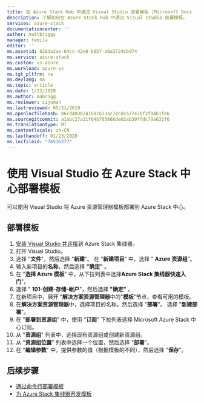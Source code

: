 ```yaml
---
title: 在 Azure Stack Hub 中通过 Visual Studio 部署模板 |Microsoft Docs
description: 了解如何在 Azure Stack Hub 中通过 Visual Studio 部署模板。
services: azure-stack
documentationcenter: ''
author: mattbriggs
manager: femila
editor: ''
ms.assetid: 628da2ae-64cc-42e0-b8b7-a6a3724cb974
ms.service: azure-stack
ms.custom: vs-azure
ms.workload: azure-vs
ms.tgt_pltfrm: na
ms.devlang: na
ms.topic: article
ms.date: 1/22/2020
ms.author: mabrigg
ms.reviewer: sijuman
ms.lastreviewed: 05/21/2019
ms.openlocfilehash: 86cd483b2416dc613ac74cdca77e7bf3f94b1fe6
ms.sourcegitcommit: a1abc27a31f04b703666de02ab39ffdc79a632f6
ms.translationtype: MT
ms.contentlocale: zh-CN
ms.lasthandoff: 01/23/2020
ms.locfileid: "76536277"
---
```

# <a name="deploy-templates-in-azure-stack-hub-using-visual-studio"></a>使用 Visual Studio 在 Azure Stack 中心部署模板

可以使用 Visual Studio 将 Azure 资源管理器模板部署到 Azure Stack 中心。

## <a name="to-deploy-a-template"></a>部署模板

1. [安装 Visual Studio 并连接](azure-stack-install-visual-studio.md)到 Azure Stack 集线器。
2. 打开 Visual Studio。
3. 选择 "**文件**"，然后选择 "**新建**"。 在 "**新建项目**" 中，选择 " **Azure 资源组**"。
4. 输入新项目的**名称**，然后选择 **"确定"** 。
5. 在 "**选择 Azure 模板**" 中，从下拉列表中选择**Azure Stack 集线器快速入门**"。
6. 选择 " **101-创建-存储-帐户**"，然后选择 **"确定"** 。
7. 在新项目中，展开 "**解决方案资源管理器**中的"**模板**"节点，查看可用的模板。
8. 在**解决方案资源管理器**中，选择项目的名称，然后选择 "**部署**"。 选择 "**新建部署**"。
9. 在 "**部署到资源组**" 中，使用 "**订阅**" 下拉列表选择 Microsoft Azure Stack 中心订阅。
10. 从 "**资源组**" 列表中，选择现有资源组或创建新资源组。
11. 从 "**资源组位置**" 列表中选择一个位置，然后选择 "**部署**"。
12. 在 "**编辑参数**" 中，提供参数的值（根据模板的不同），然后选择 "**保存**"。

## <a name="next-steps"></a>后续步骤

* [通过命令行部署模板](azure-stack-deploy-template-command-line.md)
* [为 Azure Stack 集线器开发模板](azure-stack-develop-templates.md)
